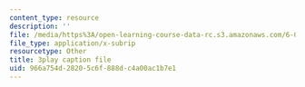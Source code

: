 ```yaml
---
content_type: resource
description: ''
file: /media/https%3A/open-learning-course-data-rc.s3.amazonaws.com/6-042j-mathematics-for-computer-science-spring-2015/966a754d28205c6f888dc4a00ac1b7e1_TXNXT3oBROw.vtt
file_type: application/x-subrip
resourcetype: Other
title: 3play caption file
uid: 966a754d-2820-5c6f-888d-c4a00ac1b7e1
---
```

